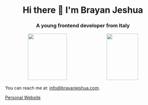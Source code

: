 <h1 align="center">Hi there 👋 I'm Brayan Jeshua</h1>


<h3 align="center">A young frontend developer from Italy </h3>

<p target="_blank" align="center">
  <img width="50%" height="150px" src="https://github-readme-stats.vercel.app/api?username=shuarock&show_icons=true&hide_border=false&title_color=555&text_color=777&icon_color=777&bg_color=fff" />  
  <img src="https://github-readme-stats.vercel.app/api/top-langs/?username=shuarock&layout=compact" align="top" height="150px" width="45%" />
</p>


You can reach me at: <info@brayanjeshua.com>.

[Personal Website][website]

[website]: https://brayanjeshua.com/
